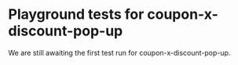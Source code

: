# Playground tests for coupon-x-discount-pop-up
We are still awaiting the first test run for coupon-x-discount-pop-up.
